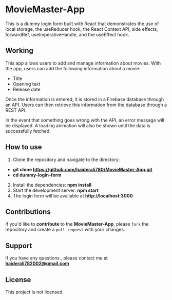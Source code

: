 # MovieMaster-App



This is a dummy login form built with React that demonstrates the use of local storage, the useReducer hook, the React Context API, side effects, forwardRef, useImperativeHandle, and the useEffect hook.



## Working
This app allows users to add and manage information about movies. With the app, users can add the following information about a movie:

- Title
- Opening text
- Release date

Once the information is entered, it is stored in a Firebase database through an API. Users can then retrieve this information from the database through a REST API.

In the event that something goes wrong with the API, an error message will be displayed. A loading animation will also be shown until the data is successfully fetched.




## How to use
1. Clone the repository and navigate to the directory:
- **git clone https://github.com/haiderali780/MovieMaster-App.git**
- **cd dummy-login-form**
2. Install the dependencies:
**npm install**
3. Start the development server:
**npm start**
4. The login form will be available at **http://localhost:3000**.
## Contributions

If you'd like to **contribute** to the **MovieMaster-App**, please `fork` the repository and create a `pull request` with your changes.



## Support
If you have any questions , please contact me at **haiderali782002@gmail.com** 

## License
This project is not licensed.
